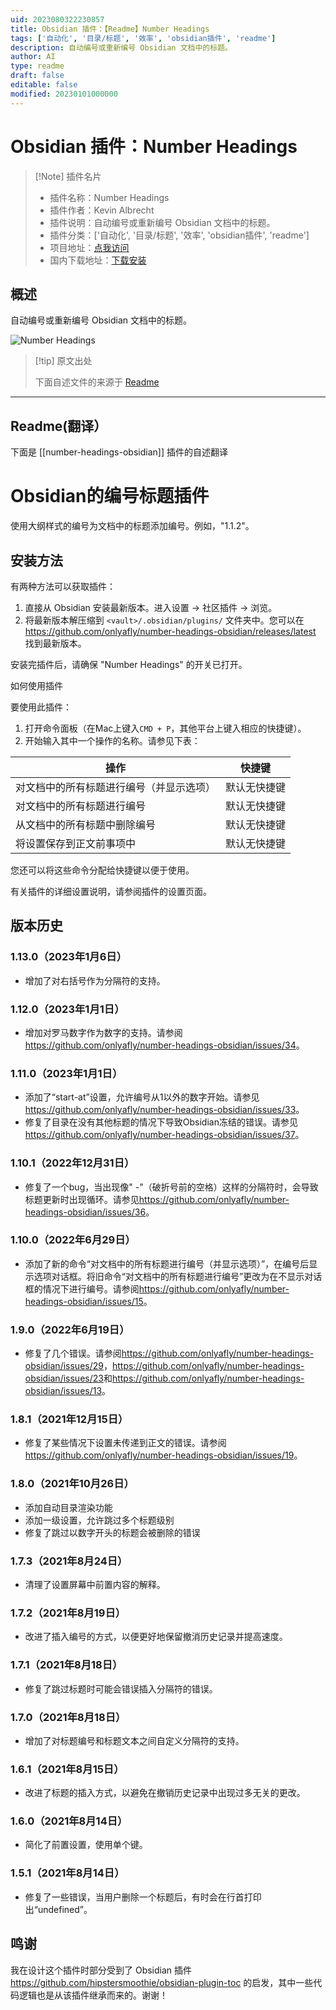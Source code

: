 ```yaml
---
uid: 2023080322230857
title: Obsidian 插件：【Readme】Number Headings
tags: ['自动化', '目录/标题', '效率', 'obsidian插件', 'readme']
description: 自动编号或重新编号 Obsidian 文档中的标题。
author: AI
type: readme
draft: false
editable: false
modified: 20230101000000
---
```


# Obsidian 插件：Number Headings

> [!Note] 插件名片
> - 插件名称：Number Headings
> - 插件作者：Kevin Albrecht
> - 插件说明：自动编号或重新编号 Obsidian 文档中的标题。
> - 插件分类：['自动化', '目录/标题', '效率', 'obsidian插件', 'readme']
> - 项目地址：[点我访问](https://github.com/onlyafly/number-headings-obsidian)
> - 国内下载地址：[下载安装](https://pkmer.cn/products/plugin/pluginMarket/?number-headings-obsidian)

## 概述

自动编号或重新编号 Obsidian 文档中的标题。

![Number Headings](https://cdn.pkmer.cn/covers/number-headings-obsidian.png!pkmer)

> [!tip] 原文出处
> 
>下面自述文件的来源于 [Readme](https://ghproxy.net/https://raw.githubusercontent.com/onlyafly/number-headings-obsidian/master/README.md)
> 

---

## Readme(翻译）

下面是 [[number-headings-obsidian]] 插件的自述翻译


# Obsidian的编号标题插件

使用大纲样式的编号为文档中的标题添加编号。例如，"1.1.2"。

## 安装方法

有两种方法可以获取插件：

1. 直接从 Obsidian 安装最新版本。进入设置 -> 社区插件 -> 浏览。
2. 将最新版本解压缩到 `<vault>/.obsidian/plugins/` 文件夹中。您可以在 <https://github.com/onlyafly/number-headings-obsidian/releases/latest> 找到最新版本。

安装完插件后，请确保 "Number Headings" 的开关已打开。

如何使用插件

要使用此插件：

1. 打开命令面板（在Mac上键入`CMD + P`，其他平台上键入相应的快捷键）。
2. 开始输入其中一个操作的名称。请参见下表：

| 操作                                               | 快捷键          |
| -------------------------------------------------- | --------------- |
| 对文档中的所有标题进行编号（并显示选项）           | 默认无快捷键    |
| 对文档中的所有标题进行编号                          | 默认无快捷键    |
| 从文档中的所有标题中删除编号                        | 默认无快捷键    |
| 将设置保存到正文前事项中                            | 默认无快捷键    |

您还可以将这些命令分配给快捷键以便于使用。

有关插件的详细设置说明，请参阅插件的设置页面。

## 版本历史

### 1.13.0（2023年1月6日）

* 增加了对右括号作为分隔符的支持。

### 1.12.0（2023年1月1日）

* 增加对罗马数字作为数字的支持。请参阅<https://github.com/onlyafly/number-headings-obsidian/issues/34>。

### 1.11.0（2023年1月1日）

* 添加了“start-at”设置，允许编号从1以外的数字开始。请参见<https://github.com/onlyafly/number-headings-obsidian/issues/33>。
* 修复了目录在没有其他标题的情况下导致Obsidian冻结的错误。请参见<https://github.com/onlyafly/number-headings-obsidian/issues/37>。

### 1.10.1（2022年12月31日）

* 修复了一个bug，当出现像" -"（破折号前的空格）这样的分隔符时，会导致标题更新时出现循环。请参见<https://github.com/onlyafly/number-headings-obsidian/issues/36>。

### 1.10.0（2022年6月29日）

* 添加了新的命令“对文档中的所有标题进行编号（并显示选项）”，在编号后显示选项对话框。将旧命令“对文档中的所有标题进行编号”更改为在不显示对话框的情况下进行编号。请参阅<https://github.com/onlyafly/number-headings-obsidian/issues/15>。

### 1.9.0（2022年6月19日）

* 修复了几个错误。请参阅<https://github.com/onlyafly/number-headings-obsidian/issues/29>，<https://github.com/onlyafly/number-headings-obsidian/issues/23>和<https://github.com/onlyafly/number-headings-obsidian/issues/13>。

### 1.8.1（2021年12月15日）

* 修复了某些情况下设置未传递到正文的错误。请参阅<https://github.com/onlyafly/number-headings-obsidian/issues/19>。

### 1.8.0（2021年10月26日）

* 添加自动目录渲染功能
* 添加一级设置，允许跳过多个标题级别
* 修复了跳过以数字开头的标题会被删除的错误

### 1.7.3（2021年8月24日）

* 清理了设置屏幕中前置内容的解释。

### 1.7.2（2021年8月19日）

* 改进了插入编号的方式，以便更好地保留撤消历史记录并提高速度。

### 1.7.1（2021年8月18日）

* 修复了跳过标题时可能会错误插入分隔符的错误。

### 1.7.0（2021年8月18日）

* 增加了对标题编号和标题文本之间自定义分隔符的支持。

### 1.6.1（2021年8月15日）

* 改进了标题的插入方式，以避免在撤销历史记录中出现过多无关的更改。

### 1.6.0（2021年8月14日）

* 简化了前置设置，使用单个键。

### 1.5.1（2021年8月14日）

* 修复了一些错误，当用户删除一个标题后，有时会在行首打印出“undefined”。

## 鸣谢

我在设计这个插件时部分受到了 Obsidian 插件 <https://github.com/hipstersmoothie/obsidian-plugin-toc> 的启发，其中一些代码逻辑也是从该插件继承而来的。谢谢！



